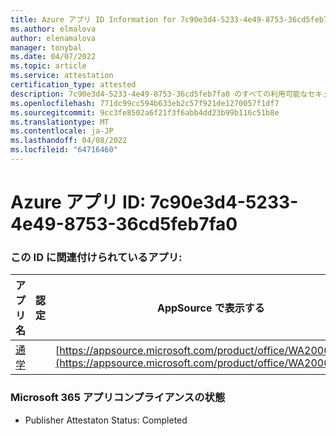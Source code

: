```yaml
---
title: Azure アプリ ID Information for 7c90e3d4-5233-4e49-8753-36cd5feb7fa0
ms.author: elmalova
author: elenamalova
manager: tonybal
ms.date: 04/07/2022
ms.topic: article
ms.service: attestation
certification_type: attested
description: 7c90e3d4-5233-4e49-8753-36cd5feb7fa0 のすべての利用可能なセキュリティとコンプライアンス情報。
ms.openlocfilehash: 771dc99cc594b633eb2c57f921de1270057f1df7
ms.sourcegitcommit: 9cc3fe8502a6f21f3f6abb4dd23b99b116c51b8e
ms.translationtype: MT
ms.contentlocale: ja-JP
ms.lasthandoff: 04/08/2022
ms.locfileid: "64716460"
---
```

# <a name="azure-app-id-7c90e3d4-5233-4e49-8753-36cd5feb7fa0"></a>Azure アプリ ID: 7c90e3d4-5233-4e49-8753-36cd5feb7fa0


### <a name="apps-associated-with-this-id"></a>この ID に関連付けられているアプリ:
| **アプリ名** | **認定** | **AppSource で表示する** |
|--------------|---------------|-----------------------|
| [通学](../forward/WA200003325.md) |  | [https://appsource.microsoft.com/product/office/WA200003325](https://appsource.microsoft.com/product/office/WA200003325) |

### <a name="microsoft-365-app-compliance-status"></a>Microsoft 365 アプリコンプライアンスの状態
- Publisher Attestaton Status: Completed
